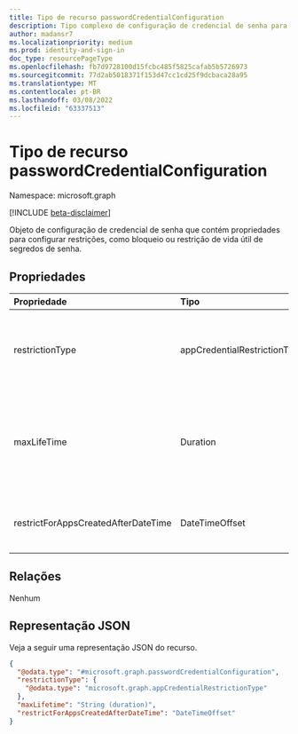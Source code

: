 ```yaml
---
title: Tipo de recurso passwordCredentialConfiguration
description: Tipo complexo de configuração de credencial de senha para configurar restrição de credencial de senha, maxLifetime e data de imposição
author: madansr7
ms.localizationpriority: medium
ms.prod: identity-and-sign-in
doc_type: resourcePageType
ms.openlocfilehash: fb7d9728100d15fcbc485f5825cafab5b5726973
ms.sourcegitcommit: 77d2ab5018371f153d47cc1cd25f9dcbaca28a95
ms.translationtype: MT
ms.contentlocale: pt-BR
ms.lasthandoff: 03/08/2022
ms.locfileid: "63337513"
---
```

# <a name="passwordcredentialconfiguration-resource-type"></a>Tipo de recurso passwordCredentialConfiguration

Namespace: microsoft.graph

[!INCLUDE [beta-disclaimer](../../includes/beta-disclaimer.md)]

Objeto de configuração de credencial de senha que contém propriedades para configurar restrições, como bloqueio ou restrição de vida útil de segredos de senha.

## <a name="properties"></a>Propriedades

| Propriedade                            | Tipo                         | Descrição                                                                                                                                                                                                                                                                                                                                                   |
| :---------------------------------- | :--------------------------- | :------------------------------------------------------------------------------------------------------------------------------------------------------------------------------------------------------------------------------------------------------------------------------------------------------------------------------------------------------------ |
| restrictionType                     | appCredentialRestrictionType | O tipo de restrição que está sendo aplicado. Os valores possíveis são: `passwordAddition`, `passwordLifetime`, `symmetricKeyAddition`, , `symmetricKeyLifetime`,`customPasswordAddition`, `unknownFutureValue`. Cada valor de restrictionType pode ser usado apenas uma vez por política.                                                                                        |
| maxLifeTime                         | Duration                     | Valor que pode ser usado como o número máximo para definir o tempo de expiração da senha em dias, horas, minutos ou segundos. Definido no formato ISO 8601 para Durações. Por exemplo, "P4DT12H30M5S" representa uma duração de quatro dias, doze horas, trinta minutos e cinco segundos. Essa propriedade é necessária quando o tipo de restrição é definido como `passwordLifetime`. |
| restrictForAppsCreatedAfterDateTime | DateTimeOffset               | Impõe a política para um aplicativo criado na ou após a data de aplicação. Para aplicativos existentes, a data de aplicação seria desatualizada. Para aplicar a todos os aplicativos, essa data seria `null`.                                                                                                                                               |

## <a name="relationships"></a>Relações

Nenhum

## <a name="json-representation"></a>Representação JSON

Veja a seguir uma representação JSON do recurso.

<!-- {
  "blockType": "resource",
  "@odata.type": "microsoft.graph.passwordCredentialConfiguration"
}
-->

```json
{
  "@odata.type": "#microsoft.graph.passwordCredentialConfiguration",
  "restrictionType": {
    "@odata.type": "microsoft.graph.appCredentialRestrictionType"
  },
  "maxLifetime": "String (duration)",
  "restrictForAppsCreatedAfterDateTime": "DateTimeOffset"
}
```
